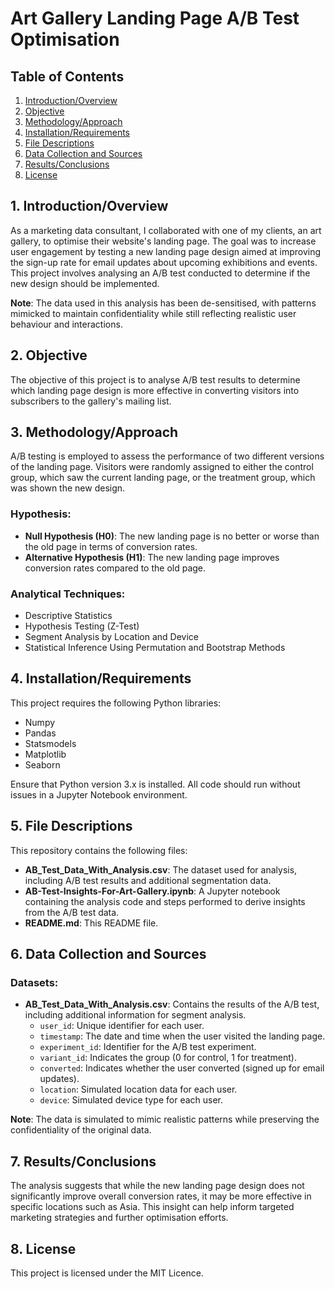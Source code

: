# Art Gallery Landing Page A/B Test Optimisation

## Table of Contents
1. [Introduction/Overview](#introductionoverview)
2. [Objective](#objective)
3. [Methodology/Approach](#methodologyapproach)
4. [Installation/Requirements](#installationrequirements)
5. [File Descriptions](#file-descriptions)
6. [Data Collection and Sources](#data-collection-and-sources)
7. [Results/Conclusions](#resultsconclusions)
8. [License](#license)

## 1. Introduction/Overview
As a marketing data consultant, I collaborated with one of my clients, an art gallery, to optimise their website's landing page. The goal was to increase user engagement by testing a new landing page design aimed at improving the sign-up rate for email updates about upcoming exhibitions and events. This project involves analysing an A/B test conducted to determine if the new design should be implemented.

**Note**: The data used in this analysis has been de-sensitised, with patterns mimicked to maintain confidentiality while still reflecting realistic user behaviour and interactions.

## 2. Objective
The objective of this project is to analyse A/B test results to determine which landing page design is more effective in converting visitors into subscribers to the gallery's mailing list.

## 3. Methodology/Approach
A/B testing is employed to assess the performance of two different versions of the landing page. Visitors were randomly assigned to either the control group, which saw the current landing page, or the treatment group, which was shown the new design.

### Hypothesis:
- **Null Hypothesis (H0)**: The new landing page is no better or worse than the old page in terms of conversion rates.
- **Alternative Hypothesis (H1)**: The new landing page improves conversion rates compared to the old page.

### Analytical Techniques:
- Descriptive Statistics
- Hypothesis Testing (Z-Test)
- Segment Analysis by Location and Device
- Statistical Inference Using Permutation and Bootstrap Methods

## 4. Installation/Requirements
This project requires the following Python libraries:

- Numpy
- Pandas
- Statsmodels
- Matplotlib
- Seaborn

Ensure that Python version 3.x is installed. All code should run without issues in a Jupyter Notebook environment.

## 5. File Descriptions
This repository contains the following files:

- **AB_Test_Data_With_Analysis.csv**: The dataset used for analysis, including A/B test results and additional segmentation data.
- **AB-Test-Insights-For-Art-Gallery.ipynb**: A Jupyter notebook containing the analysis code and steps performed to derive insights from the A/B test data.
- **README.md**: This README file.

## 6. Data Collection and Sources
### Datasets:
- **AB_Test_Data_With_Analysis.csv**: Contains the results of the A/B test, including additional information for segment analysis.
  - `user_id`: Unique identifier for each user.
  - `timestamp`: The date and time when the user visited the landing page.
  - `experiment_id`: Identifier for the A/B test experiment.
  - `variant_id`: Indicates the group (0 for control, 1 for treatment).
  - `converted`: Indicates whether the user converted (signed up for email updates).
  - `location`: Simulated location data for each user.
  - `device`: Simulated device type for each user.


**Note**: The data is simulated to mimic realistic patterns while preserving the confidentiality of the original data.

## 7. Results/Conclusions
The analysis suggests that while the new landing page design does not significantly improve overall conversion rates, it may be more effective in specific locations such as Asia. This insight can help inform targeted marketing strategies and further optimisation efforts.

## 8. License
This project is licensed under the MIT Licence.
